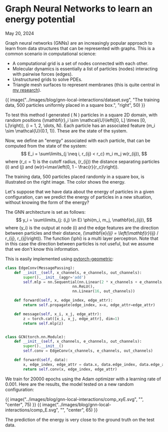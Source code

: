 # Graph Neural Networks to learn an energy potential

May 20, 2024

Graph neural networks (GNNs) are an increasingly popular approach to learn from data structures that can be represented with graphs.
This is a common scenario in computational science:

* A computational grid is a set of nodes connected with each other.
* Molecular dynamics is essentially a list of particles (nodes) interacting with pairwise forces (edges).
* Unstructured grids to solve PDEs.
* Triangle mesh surfaces to represent membranes (this is quite central in [my research](../index.html#research)).

{{ image("../images/blog/gnn-local-interactions/dataset.svg", "The training data, 500 particles uniformly placed in a square box.", "right", 50) }}

To test this method I generated \( N \) particles in a square 2D domain, with random positions \(\mathbf{r}_i \sim \mathcal{U}\left([0, L] \times [0, L]\right)\), \(i = 1, 2, \dots, N\).
Each particle has an associated feature \(m_i \sim \mathcal{U}(0.1, 1)\).
These are the state of the system.

Now, we define an "energy" associated with each particle, that can be computed from the state of the system:
$$
E_i = \sum\limits_{j \neq i, r_{ij} < r_c} m_i m_j w(r_{ij}),
$$
where \(r_c = 1\) is the cutoff radius, \(r_{ij}\) the distance separating particles \(i\) and \(j\) and \(w(r)=\max\left(0, 1 - \frac{r}{r_c}\right)\).

The training data, 500 particles placed randomly in a square box, is illustrated on the right image.
The color shows the energy.

Let's suppose that we have data about the energy of particles in a given configuration, can we predict the energy of particles in a new situation, without knowing the form of the energy?

The GNN architecture is set as follows:
$$
y_i = \sum\limits_{j: (i,j) \in E} \phi(m_i, m_j, \mathbf{e}_{ij}),
$$
where \(y_i\) is the output at node \(i\) and the edge features are the direction between particles and their distance, \(\mathbf{e}_{ij} = \left(\mathbf{r}_{ij} / r_{ij}, r_{ij}\right)\).
The function \(\phi\) is a multi layer perceptron.
Note that in this case the direction between particles is not useful, but we assume that we don't know this information.

This is easily implemented using [pytorch-geometric](https://pytorch-geometric.readthedocs.io/en/latest/index.html):
~~~python
class EdgeConv(MessagePassing):
    def __init__(self, x_channels, e_channels, out_channels):
        super().__init__(aggr='add')
        self.mlp = nn.Sequential(nn.Linear(2 * x_channels + e_channels, 16),
                              nn.ReLU(),
                              nn.Linear(16, out_channels))

    def forward(self, x, edge_index, edge_attr):
        return self.propagate(edge_index, x=x, edge_attr=edge_attr)

    def message(self, x_i, x_j, edge_attr):
        z = torch.cat([x_i, x_j, edge_attr], dim=1)
        return self.mlp(z)


class GCN(torch.nn.Module):
    def __init__(self, x_channels, e_channels, out_channels):
        super().__init__()
        self.conv = EdgeConv(x_channels, e_channels, out_channels)

    def forward(self, data):
        x, edge_index, edge_attr = data.x, data.edge_index, data.edge_attr
        return self.conv(x, edge_index, edge_attr)
~~~

We train for 20000 epochs using the Adam optimizer with a learning rate of 0.001.
Here are the results, the model tested on a new random configuration:

{{ image("../images/blog/gnn-local-interactions/comp_xyE.svg", "", "center", 75) }}
{{ image("../images/blog/gnn-local-interactions/comp_E.svg", "", "center", 65) }}

The prediction of the energy is very close to the ground truth on the test data.
